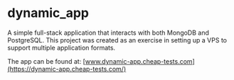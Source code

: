 # dynamic_app

A simple full-stack application that interacts with both MongoDB and PostgreSQL. This project was created as an exercise in setting up a VPS to support multiple application formats.

The app can be found at: [www.dynamic-app.cheap-tests.com](https://dynamic-app.cheap-tests.com/)
